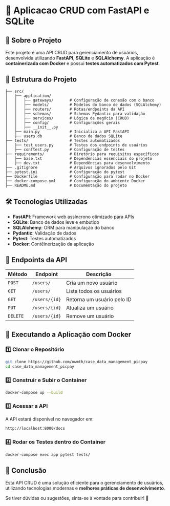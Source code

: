 # 📌 Aplicacao CRUD com FastAPI e SQLite

## 🚀 Sobre o Projeto
Este projeto é uma API CRUD para gerenciamento de usuários, desenvolvida utilizando **FastAPI**, **SQLite** e **SQLAlchemy**. A aplicação é **containerizada com Docker** e possui **testes automatizados com Pytest**.

## 📂 Estrutura do Projeto
```
├── src/
│   ├── application/
│   │   ├── gateways/       # Configuração de conexão com o banco
│   │   ├── models/         # Modelos do banco de dados (SQLAlchemy)
│   │   ├── routers/        # Rotas/endpoints da API
│   │   ├── schemas/        # Schemas Pydantic para validação
│   │   ├── services/       # Lógica de negócio (CRUD)
│   │   ├── config/         # Configurações gerais
│   │   ├── __init__.py
│   ├── main.py             # Inicializa a API FastAPI
│   ├── users.db            # Banco de dados SQLite
├── tests/                  # Testes automatizados
│   ├── test_users.py       # Testes dos endpoints de usuários
│   ├── conftest.py         # Configuração de testes
├── requirements/           # Diretório para requisitos específicos
│   ├── base.txt            # Dependências essenciais do projeto
│   ├── dev.txt             # Dependências para desenvolvimento
├── .gitignore              # Arquivos ignorados pelo Git
├── pytest.ini              # Configuração do pytest
├── Dockerfile              # Configuração para rodar no Docker
├── docker-compose.yml      # Configuração do ambiente Docker
├── README.md               # Documentação do projeto
```

## 🛠 Tecnologias Utilizadas
- **FastAPI**: Framework web assíncrono otimizado para APIs
- **SQLite**: Banco de dados leve e embutido
- **SQLAlchemy**: ORM para manipulação do banco
- **Pydantic**: Validação de dados
- **Pytest**: Testes automatizados
- **Docker**: Contêinerização da aplicação

## 📌 Endpoints da API
| Método | Endpoint          | Descrição |
|--------|------------------|------------|
| `POST` | `/users/`        | Cria um novo usuário |
| `GET`  | `/users/`        | Lista todos os usuários |
| `GET`  | `/users/{id}`    | Retorna um usuário pelo ID |
| `PUT`  | `/users/{id}`    | Atualiza um usuário |
| `DELETE` | `/users/{id}`  | Remove um usuário |

## 🐳 Executando a Aplicação com Docker
### 1️⃣ Clonar o Repositório
```sh
git clone https://github.com/owmth/case_data_management_picpay
cd case_data_management_picpay
```

### 2️⃣ Construir e Subir o Container
```sh
docker-compose up --build
```

### 3️⃣ Acessar a API
A API estará disponível no navegador em:
```sh
http://localhost:8000/docs
```

### 4️⃣ Rodar os Testes dentro do Container
```sh
docker-compose exec app pytest tests/
```

## 🎯 Conclusão
Esta API CRUD é uma solução eficiente para o gerenciamento de usuários, utilizando tecnologias modernas e **melhores práticas de desenvolvimento**.

Se tiver dúvidas ou sugestões, sinta-se à vontade para contribuir! 🚀

